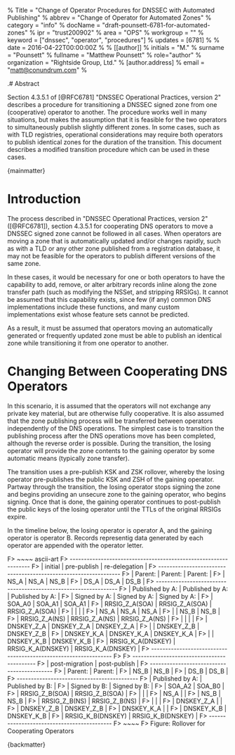 % Title = "Change of Operator Procedures for DNSSEC with Automated Publishing"
% abbrev = "Change of Operator for Automated Zones"
% category = "info"
% docName = "draft-pounsett-6781-for-automated-zones"
% ipr = "trust200902"
% area = "OPS"
% workgroup = ""
% keyword = ["dnssec", "operator", "procedures"]
% updates = [6781]
%
% date = 2016-04-22T00:00:00Z
%
% [[author]]
% initials = "M."
% surname = "Pounsett"
% fullname = "Matthew Pounsett"
% role="author"
% organization = "Rightside Group, Ltd."
% 	[author.address]
%	email = "matt@conundrum.com"
%

.# Abstract

Section 4.3.5.1 of [@RFC6781] "DNSSEC Operational Practices, version 2"
describes a procedure for transitioning a DNSSEC signed zone from one
(cooperative) operator to another.  The procedure works well in many
situations, but makes the assumption that it is feasible for the two operators
to simultaneously publish slightly different zones.  In some cases, such as
with TLD registries, operational considerations may require both operators to
publish identical zones for the duration of the transition.  This document
describes a modified transition procedure which can be used in these cases.

{mainmatter}

# Introduction

The process described in "DNSSEC Operational Practices, version 2"
([@RFC6781]), section 4.3.5.1 for cooperating DNS operators to move a DNSSEC
signed zone cannot be followed in all cases.  When operators are moving a zone
that is automatically updated and/or changes rapidly, such as with a TLD or
any other zone published from a registration database, it may not be feasible
for the operators to publish different versions of the same zone.

In these cases, it would be necessary for one or both operators to have the
capability to add, remove, or alter arbitrary records inline along the zone
transfer path (such as modifying the NSSet, and stripping RRSIGs).  It cannot
be assumed that this capability exists, since few (if any) common DNS
implementations include these functions, and many custom implementations exist
whose feature sets cannot be predicted.

As a result, it must be assumed that operators moving an automatically
generated or frequently updated zone must be able to publish an identical zone
while transitioning it from one operator to another.

# Changing Between Cooperating DNS Operators

In this scenario, it is assumed that the operators will not exchange any
private key material, but are otherwise fully cooperative.  It is also assumed
that the zone publishing process will be transferred between operators
independently of the DNS operations.  The simplest case is to transition the
publishing process after the DNS operations move has been completed, although
the reverse order is possible.  During the transition, the losing operator
will provide the zone contents to the gaining operator by some automatic means
(typically zone transfer).

The transition uses a pre-publish KSK and ZSK rollover, whereby the losing
operator pre-publishes the public KSK and ZSH of the gaining operator.
Partway through the transition, the losing operator stops signing the zone and
begins providing an unsecure zone to the gaining operator, who begins signing.
Once that is done, the gaining operator continues to post-publish the public
keys of the losing operator until the TTLs of the original RRSIGs expire.

In the timeline below, the losing operator is operator A, and the gaining
operator is operator B.  Records representig data generated by each operator
are appended with the operator letter.

F> ~~~~ ascii-art
F> ----------------------------------------------------------------
F> | initial            | pre-publish        | re-delegation      |
F> ----------------------------------------------------------------
F> | Parent:            | Parent:            | Parent:            |
F> |  NS_A              |  NS_A              |  NS_B              |
F> |  DS_A              |  DS_A              |  DS_B              |
F> ----------------------------------------------------------------
F> | Published by A:    | Published by A:    | Published by A:    |
F> | Signed by A:       | Signed by A:       | Signed by A:       |
F> |  SOA_A0            |  SOA_A1            |  SOA_A1            |
F> |  RRSIG_Z_A(SOA)    |  RRSIG_Z_A(SOA)    |  RRSIG_Z_A(SOA)    |
F> |                    |                    |                    |
F> |  NS_A              |  NS_A              |  NS_A              |
F> |                    |  NS_B              |  NS_B              |
F> |  RRSIG_Z_A(NS)     |  RRSIG_Z_A(NS)     |  RRSIG_Z_A(NS)     |
F> |                    |                    |                    |
F> |  DNSKEY_Z_A        |  DNSKEY_Z_A        |  DNSKEY_Z_A        |
F> |                    |  DNSKEY_Z_B        |  DNSKEY_Z_B        |
F> |  DNSKEY_K_A        |  DNSKEY_K_A        |  DNSKEY_K_A        |
F> |                    |  DNSKEY_K_B        |  DNSKEY_K_B        |
F> |  RRSIG_K_A(DNSKEY) |  RRSIG_K_A(DNSKEY) |  RRSIG_K_A(DNSKEY) |
F> ----------------------------------------------------------------
F>
F> -------------------------------------------
F> | post-migration     | post-publish       |
F> -------------------------------------------
F> |  Parent:           | Parent:            |
F> |   NS_B             |  NS_B              |
F> |   DS_B             |  DS_B              |
F> -------------------------------------------
F> | Published by A:    | Published by B:    |
F> | Signed by B:       | Signed by B:       |
F> |  SOA_A2            |  SOA_B0            |
F> |  RRSIG_Z_B(SOA)    |  RRSIG_Z_B(SOA)    |
F> |                    |                    |
F> |  NS_A              |                    |
F> |  NS_B              |  NS_B              |
F> |  RRSIG_Z_B(NS)     |  RRSIG_Z_B(NS)     |
F> |                    |                    |
F> |  DNSKEY_Z_A        |                    |
F> |  DNSKEY_Z_B        |  DNSKEY_Z_B        |
F> |  DNSKEY_K_A        |                    |
F> |  DNSKEY_K_B        |  DNSKEY_K_B        |
F> |  RRSIG_K_B(DNSKEY) |  RRSIG_K_B(DNSKEY) |
F> -------------------------------------------
F> ~~~~
F> Figure: Rollover for Cooperating Operators

{backmatter}
